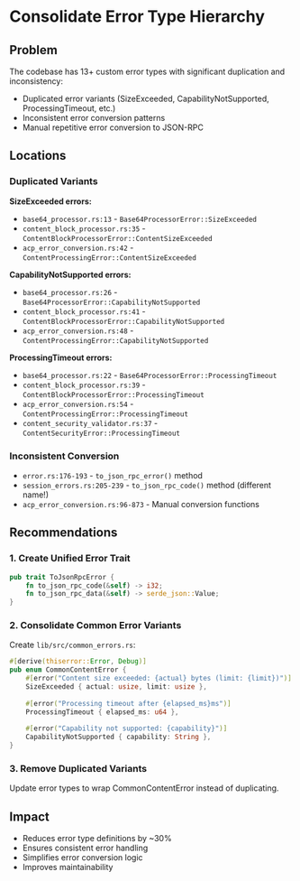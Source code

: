 # Consolidate Error Type Hierarchy

## Problem
The codebase has 13+ custom error types with significant duplication and inconsistency:
- Duplicated error variants (SizeExceeded, CapabilityNotSupported, ProcessingTimeout, etc.)
- Inconsistent error conversion patterns
- Manual repetitive error conversion to JSON-RPC

## Locations
### Duplicated Variants

**SizeExceeded errors:**
- `base64_processor.rs:13` - `Base64ProcessorError::SizeExceeded`
- `content_block_processor.rs:35` - `ContentBlockProcessorError::ContentSizeExceeded`
- `acp_error_conversion.rs:42` - `ContentProcessingError::ContentSizeExceeded`

**CapabilityNotSupported errors:**
- `base64_processor.rs:26` - `Base64ProcessorError::CapabilityNotSupported`
- `content_block_processor.rs:41` - `ContentBlockProcessorError::CapabilityNotSupported`
- `acp_error_conversion.rs:48` - `ContentProcessingError::CapabilityNotSupported`

**ProcessingTimeout errors:**
- `base64_processor.rs:22` - `Base64ProcessorError::ProcessingTimeout`
- `content_block_processor.rs:39` - `ContentBlockProcessorError::ProcessingTimeout`
- `acp_error_conversion.rs:54` - `ContentProcessingError::ProcessingTimeout`
- `content_security_validator.rs:37` - `ContentSecurityError::ProcessingTimeout`

### Inconsistent Conversion
- `error.rs:176-193` - `to_json_rpc_error()` method
- `session_errors.rs:205-239` - `to_json_rpc_code()` method (different name!)
- `acp_error_conversion.rs:96-873` - Manual conversion functions

## Recommendations

### 1. Create Unified Error Trait
```rust
pub trait ToJsonRpcError {
    fn to_json_rpc_code(&self) -> i32;
    fn to_json_rpc_data(&self) -> serde_json::Value;
}
```

### 2. Consolidate Common Error Variants
Create `lib/src/common_errors.rs`:
```rust
#[derive(thiserror::Error, Debug)]
pub enum CommonContentError {
    #[error("Content size exceeded: {actual} bytes (limit: {limit})")]
    SizeExceeded { actual: usize, limit: usize },
    
    #[error("Processing timeout after {elapsed_ms}ms")]
    ProcessingTimeout { elapsed_ms: u64 },
    
    #[error("Capability not supported: {capability}")]
    CapabilityNotSupported { capability: String },
}
```

### 3. Remove Duplicated Variants
Update error types to wrap CommonContentError instead of duplicating.

## Impact
- Reduces error type definitions by ~30%
- Ensures consistent error handling
- Simplifies error conversion logic
- Improves maintainability